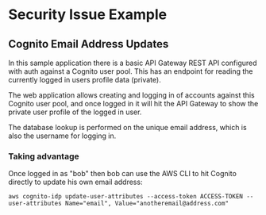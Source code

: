 # Security Issue Example
## Cognito Email Address Updates
In this sample application there is a basic API Gateway REST API configured with auth against a Cognito user pool. This has an endpoint for reading the currently logged in users profile data (private).

The web application allows creating and logging in of accounts against this Cognito user pool, and once logged in it will hit the API Gateway to show the private user profile of the logged in user.

The database lookup is performed on the unique email address, which is also the username for logging in.

### Taking advantage
Once logged in as "bob" then bob can use the AWS CLI to hit Cognito directly to update his own email address:

`aws cognito-idp update-user-attributes --access-token ACCESS-TOKEN --user-attributes
Name="email", Value="anotheremail@address.com"`